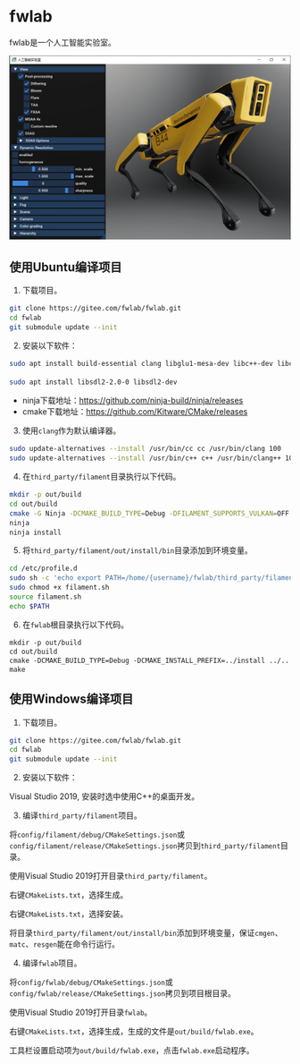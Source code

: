 # fwlab

fwlab是一个人工智能实验室。

![image](image/screenshot.png)

## 使用Ubuntu编译项目

1. 下载项目。

```sh
git clone https://gitee.com/fwlab/fwlab.git
cd fwlab
git submodule update --init
```

2. 安装以下软件：

```sh
sudo apt install build-essential clang libglu1-mesa-dev libc++-dev libc++abi-dev ninja-build libxi-dev cmake

sudo apt install libsdl2-2.0-0 libsdl2-dev
```

* ninja下载地址：https://github.com/ninja-build/ninja/releases
* cmake下载地址：https://github.com/Kitware/CMake/releases

3. 使用`clang`作为默认编译器。

```sh
sudo update-alternatives --install /usr/bin/cc cc /usr/bin/clang 100
sudo update-alternatives --install /usr/bin/c++ c++ /usr/bin/clang++ 100
```

4. 在`third_party/filament`目录执行以下代码。

```sh
mkdir -p out/build
cd out/build
cmake -G Ninja -DCMAKE_BUILD_TYPE=Debug -DFILAMENT_SUPPORTS_VULKAN=OFF -DCMAKE_INSTALL_PREFIX=../install ../..
ninja
ninja install
```

5. 将`third_party/filament/out/install/bin`目录添加到环境变量。

```sh
cd /etc/profile.d
sudo sh -c 'echo export PATH=/home/{username}/fwlab/third_party/filament/out/release/filament/bin:\$PATH > filament.sh'
sudo chmod +x filament.sh
source filament.sh
echo $PATH
```

6. 在`fwlab`根目录执行以下代码。

```
mkdir -p out/build
cd out/build
cmake -DCMAKE_BUILD_TYPE=Debug -DCMAKE_INSTALL_PREFIX=../install ../..
make
```

## 使用Windows编译项目

1. 下载项目。

```sh
git clone https://gitee.com/fwlab/fwlab.git
cd fwlab
git submodule update --init
```

2. 安装以下软件：

Visual Studio 2019, 安装时选中使用C++的桌面开发。

3. 编译`third_party/filament`项目。

将`config/filament/debug/CMakeSettings.json`或`config/filament/release/CMakeSettings.json`拷贝到`third_party/filament`目录。

使用Visual Studio 2019打开目录`third_party/filament`。

右键`CMakeLists.txt`，选择生成。

右键`CMakeLists.txt`，选择安装。

将目录`third_party/filament/out/install/bin`添加到环境变量，保证`cmgen`、`matc`、`resgen`能在命令行运行。

4. 编译`fwlab`项目。

将`config/fwlab/debug/CMakeSettings.json`或`config/fwlab/release/CMakeSettings.json`拷贝到项目根目录。

使用Visual Studio 2019打开目录`fwlab`。

右键`CMakeLists.txt`，选择生成，生成的文件是`out/build/fwlab.exe`。

工具栏设置启动项为`out/build/fwlab.exe`，点击`fwlab.exe`启动程序。